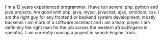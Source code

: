 I'm a 12 years experienced programmer. i have run several php, python and java projects. Am good with php, java, mysql, javacript, ajax, xml/dom, css. i am the right guy for any frontend or backend system development, mostly backend. I am more of a software architect and i am a team player.
I am definitely the right man for the job across the western africa(Nigeria in specific).
I am currently running a project in search Engine Tools.
